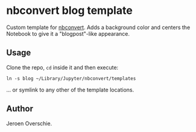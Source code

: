 # nbconvert blog template
Custom template for [nbconvert](https://nbconvert.readthedocs.io/en/latest/customizing.html). Adds a background color and centers the Notebook to give it a "blogpost"-like appearance.

## Usage
Clone the repo, `cd` inside it and then execute:

```shell
ln -s blog ~/Library/Jupyter/nbconvert/templates
```

... or symlink to any other of the template locations.

## Author
Jeroen Overschie.